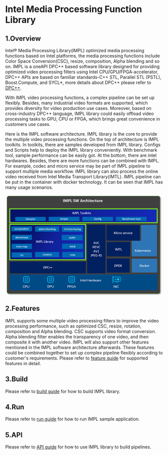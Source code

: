 # Intel Media Processing Function Library
## 1.Overview
Intel® Media Processing Library(IMPL) optimized media processing functions based on Intel platforms, the media processing functions include Color Space Conversion(CSC), resize, composition, Alpha blending and so on. IMPL is a oneAPI DPC++ based software library designed for providing optimized video processing filters using Intel CPU/GPU/FPGA-accelerator, DPC++ APIs are based on familiar standards-C++ STL, Parallel STL (PSTL), Boost.Compute, and SYCL*, more details about DPC++ please refer to [DPC++](https://www.intel.com/content/www/us/en/developer/tools/oneapi/dpc-library.html?wapkw=dpc%2B%2B#gs.zjkgc3). 

With IMPL video processing functions, a complex pipeline can be set up flexibly. Besides, many industrial video formats are supported, which provides diversity for video production use cases. Moreover, based on cross-industry DPC++ language, IMPL library could easily offload video processing tasks to GPU, CPU or FPGA, which brings great convenience in customers use cases.

Here is the IMPL software architecture. IMPL library is the core to provide the multiple video processing functions. On the top of architecture is IMPL toolkits. In toolkits, there are samples developed from IMPL library. Configs and Scripts help to deploy the IMPL library conveniently. With benchmark tool, sample performance can be easily got. At the bottom, there are intel hardwares. Besides, there are more functions can be combined with IMPL. For example, codec and micro service may be part of IMPL pipeline to support multiple media workflow. IMPL library can also process the online video received from Intel Media Transport Library(IMTL). IMPL pipeline can be put in the container with docker technology. It can be seen that IMPL has many usage scenarios.
<div align="center">
<img src="doc/Overview.png" align="center" alt="IMPL Software Architecture">
</div>

## 2.Features
IMPL supports some multiple video processing filters to improve the video processing performance, such as optimized CSC, resize, rotation, composition and Alpha blending. CSC supports video format conversion. Alpha blending filter enables the transparency of one video, and then composite it with another video. IMPL will also support other features mentioned in the IMPL software architecture afterwards. These features could be combined together to set up complex pipeline flexibly according to customer's requirements.
Please refer to [feature guide](doc/feature.md) for supported features in detail.

## 3.Build
Please refer to [build guide](doc/build.md) for how to build IMPL library.

## 4.Run
Please refer to [run guide](doc/run.md) for how to run IMPL sample application.

## 5.API
Please refer to [API guide](doc/api-guide.md) for how to use IMPL library to build pipelines.
